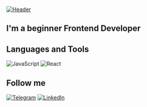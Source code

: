 [![Header](https://github.dev/Li-K482/Li-K482/blob/main/assets/github-header-image.png)]()

## I'm a beginner Frontend Developer

## Languages and Tools
![JavaScript](https://img.shields.io/badge/-JavaScript-090909?style=for-the-badge&logo=JavaScript&logoColor=ffe81c)
![React](https://img.shields.io/badge/-React-090909?style=for-the-badge&logo=React)

## Follow me
[![Telegram](https://img.shields.io/badge/-Telegram-090909?style=for-the-badge&logo=Telegram&logoColor=27a0d9)](https://t.me/li_key)
[![LinkedIn](https://img.shields.io/badge/-LinkedIn-090909?style=for-the-badge&logo=LinkedIn&logoColor=007bb6)]()

<!-- https://img.shields.io/badge/<LABEL>-<MESSAGE>-<COLOR> -->
<!-- ?style=for-the-badge&logo=appveyor -->
<!-- change that color 090909 -->
